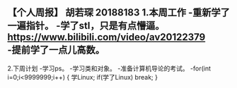 **【个人周报】 胡若琛 20188183**
1.本周工作
   -重新学了一遍指针。
   -学了stl，只是有点懵逼。
  https://www.bilibili.com/video/av20122379  
   -提前学了一点儿高数。
   ---
2.下周计划
-学习ps。
 -学习类和对象。
-准备计算机导论的考试。
-for(int i=0;i<9999999;i++)
{
    学Linux;
    if(学了Linux)
    break;
}
